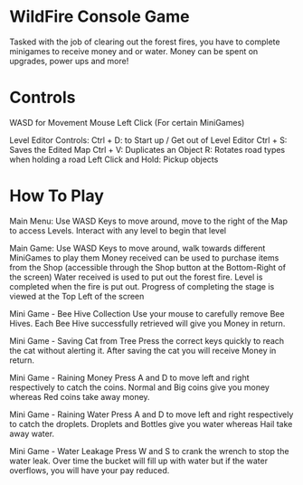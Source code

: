 WildFire Console Game
============

Tasked with the job of clearing out the forest fires, you have to complete minigames to receive money and or water. Money can be spent on upgrades, power ups and more!

Controls
============

WASD for Movement
Mouse Left Click (For certain MiniGames)

Level Editor Controls:
Ctrl + D: to Start up / Get out of Level Editor
Ctrl + S: Saves the Edited Map
Ctrl + V: Duplicates an Object
R: Rotates road types when holding a road
Left Click and Hold: Pickup objects

How To Play
============

Main Menu:
Use WASD Keys to move around, move to the right of the Map to access Levels.
Interact with any level to begin that level

Main Game:
Use WASD Keys to move around, walk towards different MiniGames to play them
Money received can be used to purchase items from the Shop (accessible through the Shop button at the Bottom-Right of the screen)
Water received is used to put out the forest fire.
Level is completed when the fire is put out. Progress of completing the stage is viewed at the Top Left of the screen

Mini Game - Bee Hive Collection
Use your mouse to carefully remove Bee Hives. Each Bee Hive successfully retrieved will give you Money in return.

Mini Game - Saving Cat from Tree
Press the correct keys quickly to reach the cat without alerting it. After saving the cat you will receive Money in return.

Mini Game - Raining Money
Press A and D to move left and right respectively to catch the coins.
Normal and Big coins give you money whereas Red coins take away money.

Mini Game - Raining Water
Press A and D to move left and right respectively to catch the droplets.
Droplets and Bottles give you water whereas Hail take away water.

Mini Game - Water Leakage
Press W and S to crank the wrench to stop the water leak. 
Over time the bucket will fill up with water but if the water overflows, you will have your pay reduced.